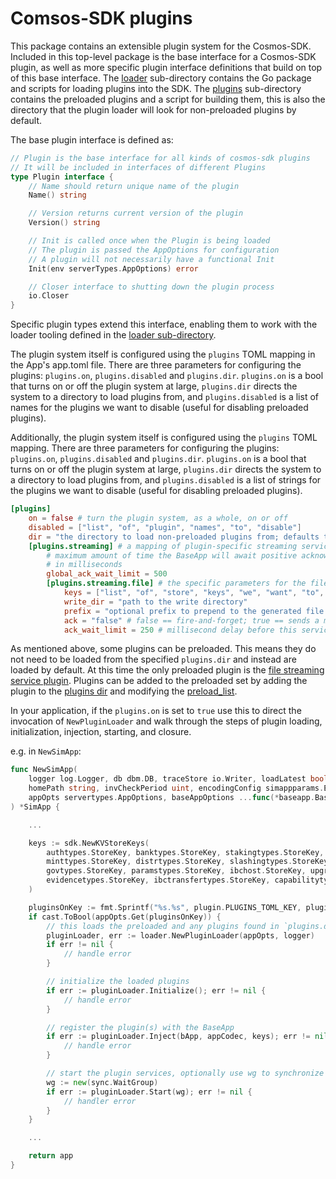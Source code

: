 # Comsos-SDK plugins
This package contains an extensible plugin system for the Cosmos-SDK. Included in this top-level package is the base interface
for a Cosmos-SDK plugin, as well as more specific plugin interface definitions that build on top of this base interface.
The [loader](./loader) sub-directory contains the Go package and scripts for loading plugins into the SDK. The [plugins](./plugins)
sub-directory contains the preloaded plugins and a script for building them, this is also the directory that the plugin loader will look
for non-preloaded plugins by default.

The base plugin interface is defined as:
```go
// Plugin is the base interface for all kinds of cosmos-sdk plugins
// It will be included in interfaces of different Plugins
type Plugin interface {
	// Name should return unique name of the plugin
	Name() string

	// Version returns current version of the plugin
	Version() string

	// Init is called once when the Plugin is being loaded
	// The plugin is passed the AppOptions for configuration
	// A plugin will not necessarily have a functional Init
	Init(env serverTypes.AppOptions) error

	// Closer interface to shutting down the plugin process
	io.Closer
}
```

Specific plugin types extend this interface, enabling them to work with the loader tooling defined in the [loader sub-directory](./loader).

The plugin system itself is configured using the `plugins` TOML mapping in the App's app.toml file. There are three
parameters for configuring the plugins: `plugins.on`, `plugins.disabled` and `plugins.dir`. `plugins.on` is a bool that
turns on or off the plugin system at large, `plugins.dir` directs the system to a directory to load plugins from, and
`plugins.disabled` is a list of names for the plugins we want to disable (useful for disabling preloaded plugins).

Additionally, the plugin system itself is configured using the `plugins` TOML mapping. There are three
parameters for configuring the plugins: `plugins.on`, `plugins.disabled` and `plugins.dir`. `plugins.on` is a bool that turns on or off the plugin
system at large, `plugins.dir` directs the system to a directory to load plugins from, and `plugins.disabled` is a list
of strings for the plugins we want to disable (useful for disabling preloaded plugins).

```toml
[plugins]
    on = false # turn the plugin system, as a whole, on or off
    disabled = ["list", "of", "plugin", "names", "to", "disable"]
    dir = "the directory to load non-preloaded plugins from; defaults to cosmos-sdk/plugin/plugins"
    [plugins.streaming] # a mapping of plugin-specific streaming service parameters, mapped to their pluginFileName
        # maximum amount of time the BaseApp will await positive acknowledgement of message receipt from all streaming services
        # in milliseconds
        global_ack_wait_limit = 500
        [plugins.streaming.file] # the specific parameters for the file streaming service plugin
            keys = ["list", "of", "store", "keys", "we", "want", "to", "expose", "for", "this", "streaming", "service"]
            write_dir = "path to the write directory"
            prefix = "optional prefix to prepend to the generated file names"
            ack = "false" # false == fire-and-forget; true == sends a message receipt success/fail signal
            ack_wait_limit = 250 # millisecond delay before this service returns a message receipt failure signal to BaseApp
```

As mentioned above, some plugins can be preloaded. This means they do not need to be loaded from the specified `plugins.dir` and instead
are loaded by default. At this time the only preloaded plugin is the [file streaming service plugin](./plugins/file).
Plugins can be added to the preloaded set by adding the plugin to the [plugins dir](../../plugin/plugin.go) and modifying the [preload_list](../../plugin/loader/preload_list).

In your application, if the  `plugins.on` is set to `true` use this to direct the invocation of `NewPluginLoader` and walk through
the steps of plugin loading, initialization, injection, starting, and closure.

e.g. in `NewSimApp`:

```go
func NewSimApp(
	logger log.Logger, db dbm.DB, traceStore io.Writer, loadLatest bool, skipUpgradeHeights map[int64]bool,
	homePath string, invCheckPeriod uint, encodingConfig simappparams.EncodingConfig,
	appOpts servertypes.AppOptions, baseAppOptions ...func(*baseapp.BaseApp),
) *SimApp {

	...

	keys := sdk.NewKVStoreKeys(
		authtypes.StoreKey, banktypes.StoreKey, stakingtypes.StoreKey,
		minttypes.StoreKey, distrtypes.StoreKey, slashingtypes.StoreKey,
		govtypes.StoreKey, paramstypes.StoreKey, ibchost.StoreKey, upgradetypes.StoreKey,
		evidencetypes.StoreKey, ibctransfertypes.StoreKey, capabilitytypes.StoreKey,
	)

	pluginsOnKey := fmt.Sprintf("%s.%s", plugin.PLUGINS_TOML_KEY, plugin.PLUGINS_ON_TOML_KEY)
	if cast.ToBool(appOpts.Get(pluginsOnKey)) {
		// this loads the preloaded and any plugins found in `plugins.dir`
		pluginLoader, err := loader.NewPluginLoader(appOpts, logger)
		if err != nil {
			// handle error
		}

		// initialize the loaded plugins
		if err := pluginLoader.Initialize(); err != nil {
			// handle error
		}

		// register the plugin(s) with the BaseApp
		if err := pluginLoader.Inject(bApp, appCodec, keys); err != nil {
			// handle error
		}

		// start the plugin services, optionally use wg to synchronize shutdown using io.Closer
		wg := new(sync.WaitGroup)
		if err := pluginLoader.Start(wg); err != nil {
			// handler error
		}
	}

	...

	return app
}
```
